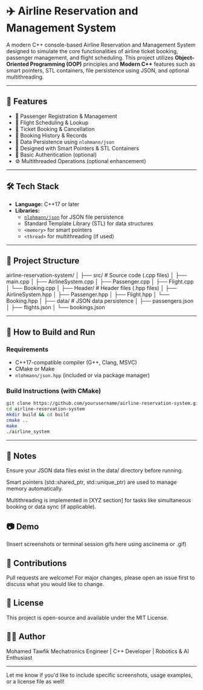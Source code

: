 # ✈️ Airline Reservation and Management System

A modern C++ console-based Airline Reservation and Management System designed to simulate the core functionalities of airline ticket booking, passenger management, and flight scheduling. This project utilizes **Object-Oriented Programming (OOP)** principles and **Modern C++** features such as smart pointers, STL containers, file persistence using JSON, and optional multithreading.

---

## 🚀 Features

- 🧳 Passenger Registration & Management
- 📅 Flight Scheduling & Lookup
- 🛫 Ticket Booking & Cancellation
- 📜 Booking History & Records
- 💾 Data Persistence using `nlohmann/json`
- 🧠 Designed with Smart Pointers & STL Containers
- 🔐 Basic Authentication (optional)
- ⚙️ Multithreaded Operations (optional enhancement)

---

## 🛠️ Tech Stack

- **Language:** C++17 or later
- **Libraries:**
  - [`nlohmann/json`](https://github.com/nlohmann/json) for JSON file persistence
  - Standard Template Library (STL) for data structures
  - `<memory>` for smart pointers
  - `<thread>` for multithreading (if used)

---

## 📁 Project Structure

airline-reservation-system/
│
├── src/ # Source code (.cpp files)
│ ├── main.cpp
│ ├── AirlineSystem.cpp
│ ├── Passenger.cpp
│ ├── Flight.cpp
│ └── Booking.cpp
│
├── Header/ # Header files (.hpp files)
│ ├── AirlineSystem.hpp
│ ├── Passenger.hpp
│ ├── Flight.hpp
│ └── Booking.hpp
│
├── data/ # JSON data persistence
│ ├── passengers.json
│ ├── flights.json
│ └── bookings.json


---

## 🧪 How to Build and Run

### Requirements

- C++17-compatible compiler (G++, Clang, MSVC)
- CMake or Make
- `nlohmann/json.hpp` (included or via package manager)

### Build Instructions (with CMake)

```bash
git clone https://github.com/yourusername/airline-reservation-system.git
cd airline-reservation-system
mkdir build && cd build
cmake ..
make
./airline_system
```
---

##  📌 Notes
Ensure your JSON data files exist in the data/ directory before running.

Smart pointers (std::shared_ptr, std::unique_ptr) are used to manage memory automatically.

Multithreading is implemented in [XYZ section] for tasks like simultaneous booking or data sync (if applicable).

##  📷 Demo
(Insert screenshots or terminal session gifs here using asciinema or .gif)

##  🤝 Contributions
Pull requests are welcome! For major changes, please open an issue first to discuss what you would like to change.

##  📄 License
This project is open-source and available under the MIT License.

##  👨‍💻 Author
Mohamed Tawfik
Mechatronics Engineer | C++ Developer | Robotics & AI Enthusiast


---

Let me know if you'd like to include specific screenshots, usage examples, or a license file as well!

